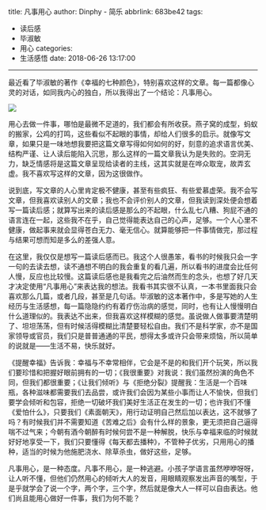 title: 凡事用心
author: Dinphy - 简乐
abbrlink: 683be42
tags:
  - 读后感
  - 毕淑敏
  - 用心
categories:
  - 生活感悟
date: 2018-06-26 13:17:00
---
最近看了毕淑敏的著作《幸福的七种颜色》，特别喜欢这样的文章。每一篇都像心灵的对话，如同我内心的独白，所以我得出了一个结论：凡事用心。

![](http://s2.sinaimg.cn/mw690/003iePcggy6Nx1zwwzT01&690)

用心去做一件事，哪怕是最微不足道的，我们都会有所收获。燕子窝的成型，蚂蚁的搬家，公鸡的打鸣，这些看似不起眼的事情，却给人们很多的启示。就像写文章，如果只是一味地想我要把这篇文章写得如何如何的好，刻意的追求语言优美、结构严谨、让人读后能陷入沉思，那么这样的一篇文章我认为是失败的。空洞无力，缺乏情感将是这篇文章呈现给读者的主线，这其实就是在哗众取宠，故弄玄虚。我不喜欢写这样的文章，因为这很做作。

说到底，写文章的人心里肯定极不健康，甚至有些疯狂、有些爱慕虚荣。我不会写文章，但我喜欢读别人的文章；我也不会评价别人的文章，但我读到深处便会想着写一篇读后感；就算写出来的读后感是那么的不起眼，什么乱七八糟、狗屁不通的语言连在一起，这些我不在乎，自己觉得能表达自己的心声，足够。一个人心里不健康，做起事来就会显得苍白无力、毫无信心。就算能够把一件事情做完，那过程与结果可想而知是多么的差强人意。

在这里，我仅仅是想写一篇读后感而已。我这个人很愚笨，看书的时候我只会一字一句的去读去想，读不通想不明白的我会重复的看几遍，所以看书的进度会比任何人慢，反应也比较慢。这篇读后感也是我看完之后油然而生的念头，也想了好几天才决定使用“凡事用心”来表达我的想法。我看书其实很不认真，一本书里面我只会喜欢那么几篇，或者几段，甚至是几句话。毕淑敏的这本著作中，多是写她的人生经历与生活感想，每一篇隐隐约约有着疗伤治病的感觉，同时，也有让人慢慢明白什么道理似的。我表达不出来，但我喜欢这样模糊的感觉。虽说做人做事要清楚明了、坦坦荡荡，但有时候活得模糊比清楚要轻松自由。我们不是科学家，亦不是国家领导或官员，我们只是普普通通的平民，想得太多或许只会带来烦恼，所以简单的说就是——生活不易，快乐就好。

《提醒幸福》告诉我：幸福与不幸常相伴，它会是不是的和我们开个玩笑，所以我们要珍惜和把握好眼前拥有的一切；《我很重要》对我说：我们虽然扮演的角色不同，但我们都很重要；《让我们倾听》与《拒绝分裂》提醒我：生活是一个百味瓶，各种滋味都需要我们去品尝，或许我们会因为某些小事而让人不愉快，但我们要学会倾听和包容，拒绝一切破坏我们美好生活正在发生的一切；也许我们不懂《爱怕什么》，只要我们《素面朝天》，用行动证明自己然后加以表达，这不就够了吗？有时候我们并不需要知道《苦难之后》会有什么样的景象，更无须把自己逼得喘不过气来；今朝有酒今朝醉有时候何尝不是一种解脱，快乐与幸福来临的时候就好好地享受一下，我们只要懂得《每天都去播种》，不管种子优劣，只用用心的播种，适当的时候为他施肥浇水、除草杀虫，做好这些，足够。

凡事用心，是一种态度。凡事不用心，是一种逃避。小孩子学语言虽然咿咿呀呀，让人听不懂，但他们仍然用心的倾听大人的发音，用眼睛观察发出声音的嘴型，于是乎就学会了说一个字，两个字，三个字，然后就是像大人一样可以自由表达。他们尚且能用心做好一件事，我们为何不能？